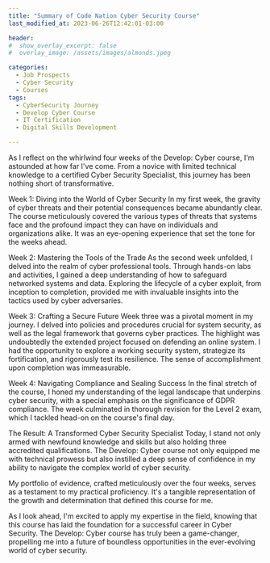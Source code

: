 ```yaml
---
title: "Summary of Code Nation Cyber Security Course"
last_modified_at: 2023-06-26T12:42:01-03:00

header:
#  show_overlay_excerpt: false
#  overlay_image: /assets/images/almonds.jpeg

categories:
  - Job Prospects
  - Cyber Security
  - Courses
tags:
  - CyberSecurity Journey
  - Develop Cyber Course
  - IT Certification
  - Digital Skills Development

---
```


As I reflect on the whirlwind four weeks of the Develop: Cyber course, I'm astounded at how far I've come. From a novice with limited technical knowledge to a certified Cyber Security Specialist, this journey has been nothing short of transformative.

Week 1: Diving into the World of Cyber Security
In my first week, the gravity of cyber threats and their potential consequences became abundantly clear. The course meticulously covered the various types of threats that systems face and the profound impact they can have on individuals and organizations alike. It was an eye-opening experience that set the tone for the weeks ahead.

Week 2: Mastering the Tools of the Trade
As the second week unfolded, I delved into the realm of cyber professional tools. Through hands-on labs and activities, I gained a deep understanding of how to safeguard networked systems and data. Exploring the lifecycle of a cyber exploit, from inception to completion, provided me with invaluable insights into the tactics used by cyber adversaries.

Week 3: Crafting a Secure Future
Week three was a pivotal moment in my journey. I delved into policies and procedures crucial for system security, as well as the legal framework that governs cyber practices. The highlight was undoubtedly the extended project focused on defending an online system. I had the opportunity to explore a working security system, strategize its fortification, and rigorously test its resilience. The sense of accomplishment upon completion was immeasurable.

Week 4: Navigating Compliance and Sealing Success
In the final stretch of the course, I honed my understanding of the legal landscape that underpins cyber security, with a special emphasis on the significance of GDPR compliance. The week culminated in thorough revision for the Level 2 exam, which I tackled head-on on the course's final day.

The Result: A Transformed Cyber Security Specialist
Today, I stand not only armed with newfound knowledge and skills but also holding three accredited qualifications. The Develop: Cyber course not only equipped me with technical prowess but also instilled a deep sense of confidence in my ability to navigate the complex world of cyber security.

My portfolio of evidence, crafted meticulously over the four weeks, serves as a testament to my practical proficiency. It's a tangible representation of the growth and determination that defined this course for me.

As I look ahead, I'm excited to apply my expertise in the field, knowing that this course has laid the foundation for a successful career in Cyber Security. The Develop: Cyber course has truly been a game-changer, propelling me into a future of boundless opportunities in the ever-evolving world of cyber security.